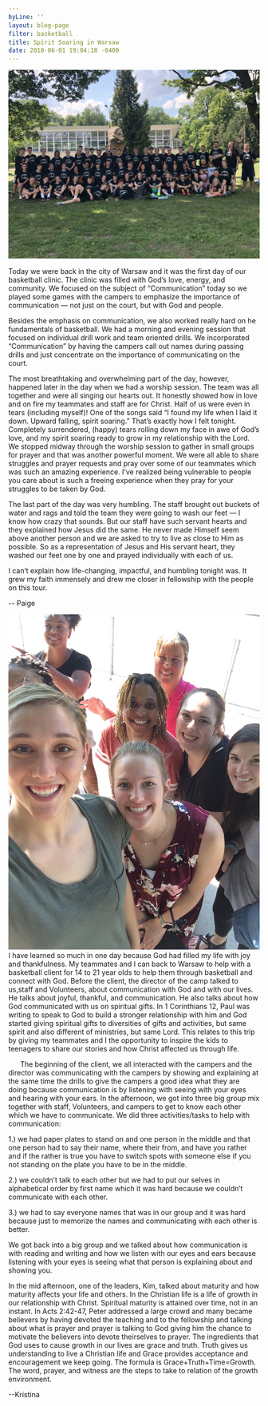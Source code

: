 ```yaml
---
byLine: ''
layout: blog-page
filter: basketball
title: Spirit Soaring in Warsaw
date: 2018-06-01 19:04:18 -0400
---
```

![](/uploads/2018/06/01/IMG_9002.JPG)

Today we were back in the city of Warsaw and it was the first day of our basketball clinic. The clinic was filled with God’s love, energy, and community. We focused on the subject of “Communication” today so we played some games with the campers to emphasize the importance of communication — not just on the court, but with God and people.

Besides the emphasis on communication, we also worked really hard on he fundamentals of basketball. We had a morning and evening session that focused on individual drill work and team oriented drills. We incorporated “Communication” by having the campers call out names during passing drills and just concentrate on the importance of communicating on the court.

The most breathtaking and overwhelming part of the day, however, happened later in the day when we had a worship session. The team was all together and were all singing our hearts out. It honestly showed how in love and on fire my teammates and staff are for Christ. Half of us were even in tears (including myself)! One of the songs said “I found my life when I laid it down. Upward falling, spirit soaring.” That’s exactly how I felt tonight. Completely surrendered, (happy) tears rolling down my face in awe of God’s love, and my spirit soaring ready to grow in my relationship with the Lord. We stopped midway through the worship session to gather in small groups for prayer and that was another powerful moment. We were all able to share struggles and prayer requests and pray over some of our teammates which was such an amazing experience. I’ve realized being vulnerable to people you care about is such a freeing experience when they pray for your struggles to be taken by God.

The last part of the day was very humbling. The staff brought out buckets of water and rags and told the team they were going to wash our feet — I know how crazy that sounds. But our staff have such servant hearts and they explained how Jesus did the same. He never made Himself seem above another person and we are asked to try to live as close to Him as possible. So as a representation of Jesus and His servant heart, they washed our feet one by one and prayed individually with each of us.

I can’t explain how life-changing, impactful, and humbling tonight was. It grew my faith immensely and drew me closer in fellowship with the people on this tour.

-- Paige

![](/uploads/2018/06/01/IMG_2162.JPG)  
I have learned so much in one day because God had filled my life with joy and thankfulness. My teammates and I can back to Warsaw to help with a basketball client for 14 to 21 year olds to help them through basketball and connect with God. Before the client, the director of the camp talked to us,staff and Volunteers, about communication with God and with our lives. He talks about joyful, thankful, and communication. He also talks about how God communicated with us on spiritual gifts. In 1 Corinthians 12, Paul was writing to speak to God to build a stronger relationship with him and God started giving spiritual gifts to diversities of gifts and activities, but same spirit and also different of ministries, but same Lord. This relates to this trip by giving my teammates and I the opportunity to inspire the kids to teenagers to share our stories and how Christ affected us through life.

      The beginning of the client, we all interacted with the campers and the director was communicating with the campers by showing and explaining at the same time the drills to give the campers a good idea what they are doing because communication is by listening with seeing with your eyes and hearing with your ears. In the afternoon, we got into three big group mix together with staff, Volunteers, and campers to get to know each other which we have to communicate. We did three activities/tasks to help with communication:

1\.) we had paper plates to stand on and one person in the middle and that one person had to say their name, where their from, and have you rather and if the rather is true you have to switch spots with someone else if you not standing on the plate you have to be in the middle.

2\.) we couldn’t talk to each other but we had to put our selves in alphabetical order by first name which it was hard because we couldn’t communicate with each other.

3\.) we had to say everyone names that was in our group and it was hard because just to memorize the names and communicating with each other is better.

We got back into a big group and we talked about how communication is with reading and writing and how we listen with our eyes and ears because listening with your eyes is seeing what that person is explaining about and showing you. 

In the mid afternoon, one of the leaders, Kim, talked about maturity and how maturity affects your life and others. In the Christian life is a life of growth in our relationship with Christ. Spiritual maturity is attained over time, not in an instant. In Acts 2:42-47, Peter addressed a large crowd and many became believers by having devoted the teaching and to the fellowship and talking about what is prayer and prayer is talking to God giving him the chance to motivate the believers into devote theirselves to prayer. The ingredients that God uses to cause growth in our lives are grace and truth. Truth gives us understanding to live a Christian life and Grace provides acceptance and encouragement we keep going. The formula is Grace+Truth+Time=Growth. The word, prayer, and witness are the steps to take to relation of the growth environment.

  
--Kristina